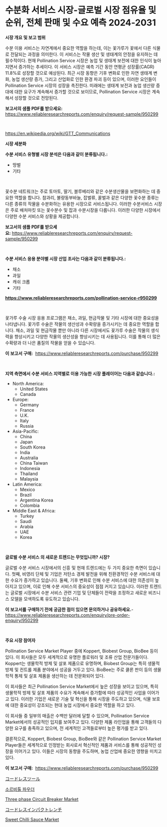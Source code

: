 <p><h1>수분화 서비스 시장-글로벌 시장 점유율 및 순위, 전체 판매 및 수요 예측 2024-2031</h1></p><p><strong>시장 개요 및 보고 범위</strong></p>
<p><p>수분 이용 서비스는 자연계에서 중요한 역할을 하는데, 이는 꽃가루가 꽃에서 다른 식물로 전달되는 과정을 의미한다. 이 서비스는 작물 생산 및 생태계의 안정을 유지하는 데 필수적이다. 현재 Pollination Service 시장은 농업 및 생태계 보전에 대한 인식이 높아지면서 증가하는 추세이다. 이 서비스 시장은 예측 기간 동안 연평균 성장률(CAGR) 11.8%로 성장할 것으로 예상된다. 최근 시장 동향은 기후 변화로 인한 자연 생태계 변화, 농업 생산량 증가, 그리고 산업화로 인한 환경 파괴 등이 있으며, 이러한 요인들이 Pollination Service 시장의 성장을 촉진한다. 미래에는 생태계 보전과 농업 생산량 증대에 대한 요구가 계속해서 증가할 것으로 보이므로, Pollination Service 시장은 계속해서 성장할 것으로 전망된다.</p></p>
<p><strong>보고서의 샘플 PDF를 받으세요:</strong> <a href="https://www.reliableresearchreports.com/enquiry/request-sample/950299">https://www.reliableresearchreports.com/enquiry/request-sample/950299</a></p>
<p>&nbsp;</p>
<p><a href="https://en.wikipedia.org/wiki/GTT_Communications">https://en.wikipedia.org/wiki/GTT_Communications</a></p>
<p><strong>시장 세분화</strong></p>
<p><strong>수분 서비스 유형별 시장 분석은 다음과 같이 분류됩니다.:</strong></p>
<p><ul><li>땅벌</li><li>기타</li></ul></p>
<p>&nbsp;</p>
<p><p>꽃수분 네트워크는 주로 토마토, 딸기, 블루베리와 같은 수분생산물을 보편화하는 데 중요한 역할을 합니다. 참과리, 불량동부바늘, 잡벌류, 꿀벌과 같은 다양한 꽃수분 종류는 다른 종류의 작물을 수분화하는 유용한 시장으로 서비스됩니다. 이러한 수분서비스 시장은 주로 배처마킷 또는 꽃수분수 및 잡과 수분시장을 다룹니다. 이러한 다양한 시장에서 다양한 수분 서비스와 상황을 제공합니다.</p></p>
<p><strong>보고서의 샘플 PDF를 받으세요:</strong>&nbsp;<a href="https://www.reliableresearchreports.com/enquiry/request-sample/950299">https://www.reliableresearchreports.com/enquiry/request-sample/950299</a></p>
<p>&nbsp;</p>
<p><strong> 수분 서비스 응용 분야별 시장 산업 조사는 다음과 같이 분류됩니다.:</strong></p>
<p><ul><li>채소</li><li>과일</li><li>캐쉬 크롭</li><li>기타</li></ul></p>
<p><strong><a href="https://www.reliableresearchreports.com/pollination-service-r950299">https://www.reliableresearchreports.com/pollination-service-r950299</a></strong></p>
<p>&nbsp;</p>
<p><p>꽃가루 수술 시장 응용 프로그램은 채소, 과일, 현금작물 및 기타 시장에 대한 중요성을 나타냅니다. 꽃가루 수술은 작물의 생산성과 수확량을 증가시키는 데 중요한 역할을 합니다. 채소, 과일 및 현금작물 뿐만 아니라 다른 시장에서도 꽃가루 수술은 작물의 생식력을 향상시키고 다양한 작물의 생산성을 향상시키는 데 사용됩니다. 이를 통해 더 많은 수확량과 더 나은 품질의 작물을 얻을 수 있습니다.</p></p>
<p><strong>이 보고서 구매:</strong>&nbsp; <a href="https://www.reliableresearchreports.com/purchase/950299">https://www.reliableresearchreports.com/purchase/950299</a></p>
<p>&nbsp;</p>
<p><strong>지역 측면에서 수분 서비스 지역별로 이용 가능한 시장 플레이어는 다음과 같습니다.:</strong></p>
<p><ul>
    <li>
        North America:
        <ul>
            <li>United States</li>
            <li>Canada</li>
        </ul>
    </li>
    <li>
        Europe:
        <ul>
            <li>Germany</li>
            <li>France</li>
            <li>U.K.</li>
            <li>Italy</li>
            <li>Russia</li>
        </ul>
    </li>
    <li>
        Asia-Pacific:
        <ul>
            <li>China</li>
            <li>Japan</li>
            <li>South Korea</li>
            <li>India</li>
            <li>Australia</li>
            <li>China Taiwan</li>
            <li>Indonesia</li>
            <li>Thailand</li>
            <li>Malaysia</li>
        </ul>
    </li>
    <li>
        Latin America:
        <ul>
            <li>Mexico</li>
            <li>Brazil</li>
            <li>Argentina Korea</li>
            <li>Colombia</li>
        </ul>
    </li>
    <li>
        Middle East & Africa:
        <ul>
            <li>Turkey</li>
            <li>Saudi</li>
            <li>Arabia</li>
            <li>UAE</li>
            <li>Korea</li>
        </ul>
    </li>
    </ul></p>
<p>&nbsp;</p>
<p><strong>글로벌 수분 서비스 의 새로운 트렌드는 무엇입니까? 시장?</strong></p>
<p><p>글로벌 수분 서비스 시장에서의 신흥 및 현재 트렌드에는 두 가지 중요한 측면이 있습니다. 첫째, 비영리 단체 및 기업은 저탄소 경제 발전을 위해 친환경적인 수분 서비스에 대한 수요가 증가하고 있습니다. 둘째, 기후 변화로 인해 수분 서비스에 대한 의존성이 높아지고 있으며, 이로 인해 수분 서비스의 중요성이 점점 커지고 있습니다. 이러한 트렌드는 글로벌 시장에서 수분 서비스 관련 기업 및 단체들이 전략을 조정하고 새로운 비즈니스 모델을 모색하도록 유도하고 있습니다.</p></p>
<p><strong>이 보고서를 구매하기 전에 궁금한 점이 있으면 문의하거나 공유하세요.</strong>- <a href="https://www.reliableresearchreports.com/enquiry/pre-order-enquiry/950299">https://www.reliableresearchreports.com/enquiry/pre-order-enquiry/950299</a></p>
<p>&nbsp;</p>
<p><strong>주요 시장 참여자</strong></p>
<p><p>Pollination Service Market Player 중에 Koppert, Biobest Group, BioBee 등이 있다. 이 회사들은 모두 세계적으로 유명한 플로워러 및 조류 산업 전문가들이다. Koppert는 생물학적 방제 및 살포 제품으로 유명하며, Biobest Group는 특히 생물적 방제 및 컨트롤 제품 분야에서 성공을 거두고 있다. BioBee는 주로 쿨론 판이 등의 생물학적 통제 및 살포 제품을 생산하는 데 전문화되어 있다.</p><p>이 회사들은 최근 Pollination Service Market에서 높은 성장을 보이고 있으며, 특히 생물학적 방제 및 살포 제품의 수요가 계속해서 증가함에 따라 성공적인 사업을 이어가고 있다. 이러한 기업은 새로운 기술 및 혁신을 통해 시장을 주도하고 있으며, 식물 보호에 대한 중요성이 강조되는 현대 농업 시장에서 중요한 역할을 하고 있다.</p><p>이 회사들 중 일부의 매출은 수백만 달러에 달할 수 있으며, Pollination Service Market에서의 성공적인 입지를 보여주고 있다. 다양한 제품 라인업을 통해 고객들의 다양한 요구를 충족하고 있으며, 전 세계적인 고객들로부터 높은 평가를 받고 있다.</p><p>결론적으로, Koppert, Biobest Group, BioBee와 같은 Pollination Service Market Player들은 세계적으로 인정받는 회사로서 혁신적인 제품과 서비스를 통해 성공적인 성장을 이어가고 있다. 이들은 시장의 동향을 주도하며, 농업 산업에 중요한 영향을 미치고 있다.</p></p>
<p><strong>이 보고서 구매:</strong>&nbsp;&nbsp;<a href="https://www.reliableresearchreports.com/purchase/950299">https://www.reliableresearchreports.com/purchase/950299</a></p>
<p><p><a href="https://github.com/schmahlson/Market-Research-Report-List-3/blob/main/683301234481.md">コードレスツール</a></p><p><a href="https://github.com/shampaakter36/Market-Research-Report-List-2/blob/main/355082844692.md">소르비톨 파우더</a></p><p><a href="https://github.com/julyju69/Market-Research-Report-List-4/blob/main/three-phase-circuit-breaker-market.md">Three phase Circuit Breaker Market</a></p><p><a href="https://github.com/TerrellConn/Market-Research-Report-List-2/blob/main/337835134482.md">コードレスインパクトレンチ</a></p><p><a href="https://medium.com/@veroniceroa846/global-sweet-chilli-sauce-market-status-2024-2031-and-forecast-by-region-product-end-use-547915e6d123">Sweet Chilli Sauce Market</a></p></p>